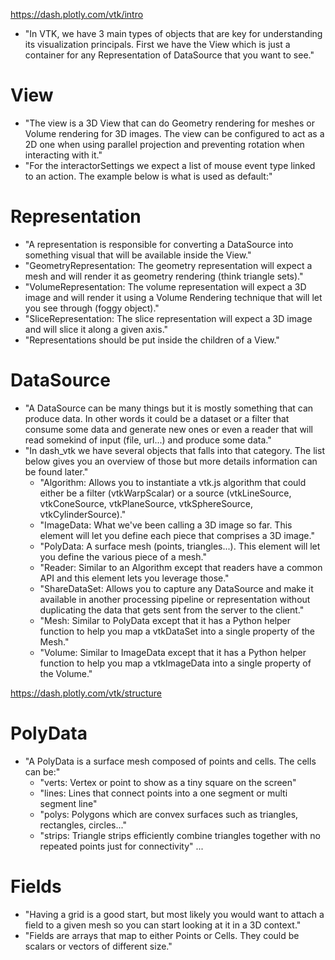 https://dash.plotly.com/vtk/intro
- "In VTK, we have 3 main types of objects that are key for understanding its visualization principals. First we have the View which is just a container for any Representation of DataSource that you want to see."

# View
- "The view is a 3D View that can do Geometry rendering for meshes or Volume rendering for 3D images. The view can be configured to act as a 2D one when using parallel projection and preventing rotation when interacting with it."
- "For the interactorSettings we expect a list of mouse event type linked to an action. The example below is what is used as default:"

# Representation
- "A representation is responsible for converting a DataSource into something visual that will be available inside the View."
- "GeometryRepresentation: The geometry representation will expect a mesh and will render it as geometry rendering (think triangle sets)."
- "VolumeRepresentation: The volume representation will expect a 3D image and will render it using a Volume Rendering technique that will let you see through (foggy object)."
- "SliceRepresentation: The slice representation will expect a 3D image and will slice it along a given axis."
- "Representations should be put inside the children of a View."

# DataSource
- "A DataSource can be many things but it is mostly something that can produce data. In other words it could be a dataset or a filter that consume some data and generate new ones or even a reader that will read somekind of input (file, url...) and produce some data."
- "In dash_vtk we have several objects that falls into that category. The list below gives you an overview of those but more details information can be found later."
    - "Algorithm: Allows you to instantiate a vtk.js algorithm that could either be a filter (vtkWarpScalar) or a source (vtkLineSource, vtkConeSource, vtkPlaneSource, vtkSphereSource, vtkCylinderSource)."
    - "ImageData: What we've been calling a 3D image so far. This element will let you define each piece that comprises a 3D image."
    - "PolyData: A surface mesh (points, triangles...). This element will let you define the various piece of a mesh."
    - "Reader: Similar to an Algorithm except that readers have a common API and this element lets you leverage those."
    - "ShareDataSet: Allows you to capture any DataSource and make it available in another processing pipeline or representation without duplicating the data that gets sent from the server to the client."
    - "Mesh: Similar to PolyData except that it has a Python helper function to help you map a vtkDataSet into a single property of the Mesh."
    - "Volume: Similar to ImageData except that it has a Python helper function to help you map a vtkImageData into a single property of the Volume."

https://dash.plotly.com/vtk/structure
# PolyData
- "A PolyData is a surface mesh composed of points and cells. The cells can be:"
    - "verts: Vertex or point to show as a tiny square on the screen"
    - "lines: Lines that connect points into a one segment or multi segment line"
    - "polys: Polygons which are convex surfaces such as triangles, rectangles, circles..."
    - "strips: Triangle strips efficiently combine triangles together with no repeated points just for connectivity"
...

# Fields
- "Having a grid is a good start, but most likely you would want to attach a field to a given mesh so you can start looking at it in a 3D context."
- "Fields are arrays that map to either Points or Cells. They could be scalars or vectors of different size."
